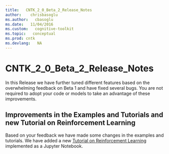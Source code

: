 ```yaml
---
title:   CNTK_2_0_Beta_2_Release_Notes
author:    chrisbasoglu
ms.author:   cbasoglu
ms.date:   11/04/2016
ms.custom:   cognitive-toolkit
ms.topic:   conceptual
ms.prod: cntk
ms.devlang:   NA
---
```


# CNTK_2_0_Beta_2_Release_Notes

In this Release we have further tuned different features based on the overwhelming feedback on Beta 1 and have fixed several bugs. You are not required to adopt your code or models to take an advantage of these improvements.

## Improvements in the Examples and Tutorials and new Tutorial on Reinforcement Learning

Based on your feedback we have made some changes in the examples and tutorials. We have added a new [Tutorial on Reinforcement Learning](https://github.com/Microsoft/CNTK/blob/v2.0.beta2.0/bindings/python/tutorials/CNTK_203_Reinforcement_Learning_Basics.ipynb) implemented as a Jupyter Notebook.
